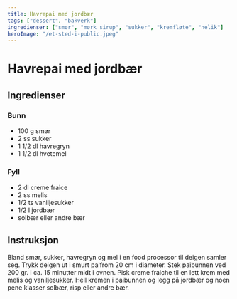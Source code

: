 ```yaml
---
title: Havrepai med jordbær
tags: ["dessert", "bakverk"]
ingredienser: ["smør", "mørk sirup", "sukker", "kremfløte", "nelik"]
heroImage: "/et-sted-i-public.jpeg"
---
```


# Havrepai med jordbær

## Ingredienser

### Bunn

- 100 g smør
- 2 ss sukker
- 1 1/2 dl havregryn
- 1 1/2 dl hvetemel

### Fyll

- 2 dl creme fraice
- 2 ss melis
- 1/2 ts vaniljesukker
- 1/2 l jordbær
- solbær eller andre bær

## Instruksjon

Bland smør, sukker, havregryn og mel i en food processor til deigen samler seg. Trykk deigen ut i smurt paifrom 20 cm i diameter. Stek paibunnen ved 200 gr. i ca. 15 minutter midt i ovnen. Pisk creme fraiche til en lett krem med melis og vaniljesukker. Hell kremen i paibunnen og legg på jordbær og noen pene klasser solbær, risp eller andre bær.
